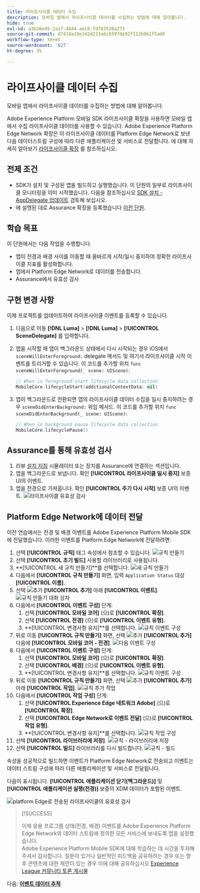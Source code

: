 ```yaml
---
title: 라이프사이클 데이터 수집
description: 모바일 앱에서 라이프사이클 데이터를 수집하는 방법에 대해 알아봅니다.
hide: true
exl-id: a3b26e45-2a17-4b44-aec0-fdf83526a273
source-git-commit: d7410a19e142d233a6c6597de92f112b961f5ad6
workflow-type: tm+mt
source-wordcount: '627'
ht-degree: 3%

---
```


# 라이프사이클 데이터 수집

모바일 앱에서 라이프사이클 데이터를 수집하는 방법에 대해 알아봅니다.

Adobe Experience Platform 모바일 SDK 라이프사이클 확장을 사용하면 모바일 앱에서 수집 라이프사이클 데이터를 사용할 수 있습니다. Adobe Experience Platform Edge Network 확장은 이 라이프사이클 데이터를 Platform Edge Network로 보낸 다음 데이터스트림 구성에 따라 다른 애플리케이션 및 서비스로 전달합니다. 에 대해 자세히 알아보기 [라이프사이클 확장](https://developer.adobe.com/client-sdks/documentation/lifecycle-for-edge-network/) 를 참조하십시오.


## 전제 조건

* SDK가 설치 및 구성된 앱을 빌드하고 실행했습니다. 이 단원의 일부로 라이프사이클 모니터링을 이미 시작했습니다. 다음을 참조하십시오 [SDK 설치 - AppDelegate 업데이트](install-sdks.md#update-appdelegate) 검토해 보십시오.
* 에 설명된 대로 Assurance 확장을 등록했습니다 [이전 단원](install-sdks.md).

## 학습 목표

이 단원에서는 다음 작업을 수행합니다.

<!--
* Add lifecycle field group to the schema.
* -->
* 앱이 전경과 배경 사이를 이동할 때 올바르게 시작/일시 중지하여 정확한 라이프사이클 지표를 활성화합니다.
* 앱에서 Platform Edge Network로 데이터를 전송합니다.
* Assurance에서 유효성 검사

<!--
## Add lifecycle field group to schema

The Consumer Experience Event field group you added in the [previous lesson](create-schema.md) already contains the lifecycle fields, so you can skip this step. If you don't use Consumer Experience Event field group in your own app, you can add the lifecycle fields by doing the following:

1. Navigate to the schema interface as described in the [previous lesson](create-schema.md).
1. Open the **Luma Mobile App Event Schema** schema and select **[!UICONTROL Add]** next to Field groups.
    ![select add](assets/lifecycle-add.png)
1. In the search bar, enter "lifecycle".
1. Select the checkbox next to **[!UICONTROL AEP Mobile Lifecycle Details]**.
1. Select **[!UICONTROL Add field groups]**.
    ![add field group](assets/lifecycle-lifecycle-field-group.png)
1. Select **[!UICONTROL Save]**.
    ![save](assets/lifecycle-lifecycle-save.png)
-->

## 구현 변경 사항

이제 프로젝트를 업데이트하여 라이프사이클 이벤트를 등록할 수 있습니다.

1. 다음으로 이동 **[!DNL Luma]** > **[!DNL Luma]** > **[!UICONTROL SceneDelegate]** 를 입력합니다.

1. 앱을 시작할 때 앱이 백그라운드 상태에서 다시 시작되는 경우 iOS에서 `sceneWillEnterForeground:` delegate 메서드 및 여기서 라이프사이클 시작 이벤트를 트리거할 수 있습니다. 이 코드를 추가할 위치 `func sceneWillEnterForeground(_ scene: UIScene)`:

   ```swift
   // When in foreground start lifecycle data collection
   MobileCore.lifecycleStart(additionalContextData: nil)
   ```

1. 앱이 백그라운드로 전환되면 앱의 라이프사이클 데이터 수집을 일시 중지하려는 경우 `sceneDidEnterBackground:` 위임 메서드. 이 코드를 추가할 위치  `func sceneDidEnterBackground(_ scene: UIScene)`:

   ```swift
   // When in background pause lifecycle data collection
   MobileCore.lifecyclePause()
   ```

## Assurance를 통해 유효성 검사

1. 리뷰 [설치 지침](assurance.md#connecting-to-a-session) 시뮬레이터 또는 장치를 Assurance에 연결하는 섹션입니다.
1. 앱을 백그라운드로 보냅니다. 확인 **[!UICONTROL 라이프사이클 일시 중지]** 보증 UI의 이벤트.
1. 앱을 전경으로 가져옵니다. 확인 **[!UICONTROL 주기 다시 시작]** 보증 UI의 이벤트.
   ![라이프사이클 유효성 검사](assets/lifecycle-lifecycle-assurance.png)


## Platform Edge Network에 데이터 전달

이전 연습에서는 전경 및 배경 이벤트를 Adobe Experience Platform Mobile SDK에 전달했습니다. 이러한 이벤트를 Platform Edge Network에 전달하려면:

1. 선택 **[!UICONTROL 규칙]** 태그 속성에서 참조할 수 있습니다.
   ![규칙 만들기](assets/rule-create.png)
1. 선택 **[!UICONTROL 초기 빌드]** 사용할 라이브러리로 사용됩니다.
1. **[!UICONTROL 새 규칙 만들기]**를 선택합니다.
   ![새 규칙 만들기](assets/rules-create-new.png)
1. 다음에서 **[!UICONTROL 규칙 만들기]** 화면, 입력 `Application Status` 대상 **[!UICONTROL 이름]**.
1. 선택 ![추가](https://spectrum.adobe.com/static/icons/workflow_18/Smock_AddCircle_18_N.svg) **[!UICONTROL 추가]** 아래 **[!UICONTROL 이벤트]**.
   ![규칙 만들기 대화 상자](assets/rule-create-name.png)
1. 다음에서 **[!UICONTROL 이벤트 구성]** 단계:
   1. 선택 **[!UICONTROL 모바일 코어]** (으)로 **[!UICONTROL 확장]**.
   1. 선택 **[!UICONTROL 전경]** (으)로 **[!UICONTROL 이벤트 유형]**.
   1. **[!UICONTROL 변경사항 유지]**를 선택합니다.
      ![규칙 이벤트 구성](assets/rule-event-configuration.png)
1. 뒤로 이동 **[!UICONTROL 규칙 만들기]** 화면, 선택 ![추가](https://spectrum.adobe.com/static/icons/workflow_18/Smock_AddCircle_18_N.svg) **[!UICONTROL 추가]** 다음에 **[!UICONTROL 모바일 코어 - 전경]**.
   ![다음 이벤트 구성](assets/rule-event-configuration-next.png)
1. 다음에서 **[!UICONTROL 이벤트 구성]** 단계:
   1. 선택 **[!UICONTROL 모바일 코어]** (으)로 **[!UICONTROL 확장]**.
   1. 선택 **[!UICONTROL 배경]** (으)로 **[!UICONTROL 이벤트 유형]**.
   1. **[!UICONTROL 변경사항 유지]**를 선택합니다.
      ![규칙 이벤트 구성](assets/rule-event-configuration-background.png)
1. 뒤로 이동 **[!UICONTROL 규칙 만들기]** 화면, 선택 ![추가](https://spectrum.adobe.com/static/icons/workflow_18/Smock_AddCircle_18_N.svg) **[!UICONTROL 추가]** 아래 **[!UICONTROL 작업]**.
   ![규칙 추가 작업](assets/rule-action-button.png)
1. 다음에서 **[!UICONTROL 작업 구성]** 단계:
   1. 선택 **[!UICONTROL Experience Edge 네트워크 Adobe]** (으)로 **[!UICONTROL 확장]**.
   1. 선택 **[!UICONTROL Edge Network로 이벤트 전달]** (으)로 **[!UICONTROL 작업 유형]**.
   1. **[!UICONTROL 변경사항 유지]**를 선택합니다.
      ![규칙 작업 구성](assets/rule-action-configuration.png)
1. 선택 **[!UICONTROL 라이브러리에 저장]**.
   ![규칙 - 라이브러리에 저장](assets/rule-save-to-library.png)
1. 선택 **[!UICONTROL 빌드]** 라이브러리를 다시 빌드합니다.
   ![규칙 - 빌드](assets/rule-build.png)

속성을 성공적으로 빌드하면 이벤트가 Platform Edge Network로 전송되고 이벤트는 데이터 스트림 구성에 따라 다른 애플리케이션 및 서비스로 전달됩니다.

다음이 표시됩니다. **[!UICONTROL 애플리케이션 닫기(백그라운드)]** 및 **[!UICONTROL 애플리케이션 실행(전경)]** 보증의 XDM 데이터가 포함된 이벤트.

![platform Edge로 전송된 라이프사이클의 유효성 검사](assets/lifecycle-edge-assurance.png)

>[!SUCCESS]
>
>이제 응용 프로그램 상태(전경, 배경) 이벤트를 Adobe Experience Platform Edge Network와 데이터 스트림에 정의한 모든 서비스에 보내도록 앱을 설정했습니다.<br>Adobe Experience Platform Mobile SDK에 대해 학습하는 데 시간을 투자해 주셔서 감사합니다. 질문이 있거나 일반적인 피드백을 공유하려는 경우 또는 향후 콘텐츠에 대한 제안이 있는 경우 이에 대해 공유하십시오 [Experience League 커뮤니티 토론 게시물](https://experienceleaguecommunities.adobe.com/t5/adobe-experience-platform-launch/tutorial-discussion-implement-adobe-experience-cloud-in-mobile/td-p/443796)

다음: **[이벤트 데이터 추적](events.md)**
